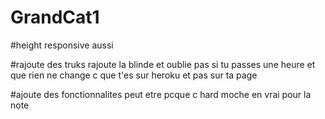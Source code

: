 # GrandCat1

#height responsive aussi 

#rajoute des truks rajoute la blinde et oublie pas si tu passes une heure et que rien ne change c que t'es sur heroku et pas sur ta page

#ajoute  des fonctionnalites peut etre pcque c hard moche en vrai pour la note


